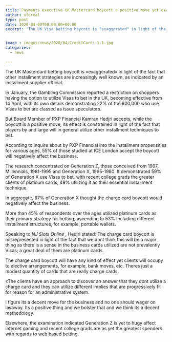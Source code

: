 ```yaml
---
title: Payments executive UK Mastercard boycott a positive move yet exaggerated
author: xforeal 
type: post
date: 2020-04-09T00:00:00+00:00
excerpt: 'The UK Visa betting boycott is "exaggerated" in light of the fact that other installment techniques are progressively well known, as indicated by an installment supplier executive '


image : images/news/2020/04/CreditCards-1-1.jpg
categories:
  - news

---
```

The UK Mastercard betting boycott is &#171;exaggerated&#187; in light of the fact that other installment strategies are increasingly well known, as indicated by an installment supplier official. 

In January, the Gambling Commission reported a restriction on shoppers having the option to utilize Visas to bet in the UK, becoming effective from 14 April, with its own details demonstrating 22&percnt; of the 800,000 who use Visas to bet are classed as issue speculators. 

But Board Member of PXP Financial Kamran Hedjri accepts, while the boycott is a positive move, its effect is constrained in light of the fact that players by and large will in general utilize other installment techniques to bet. 

According to inquire about by PXP Financial into the installment propensities for various ages, 55&percnt; of those studied at ICE London accept the boycott will negatively affect the business. 

The research concentrated on Generation Z, those conceived from 1997, Millennials, 1981-1995 and Generation X, 1965-1980. It demonstrated 59&percnt; of Generation X use Visas to bet, with recent college grads the greater clients of platinum cards, 49&percnt; utilizing it as their essential installment technique. 

In aggregate, 67&percnt; of Generation X thought the charge card boycott would negatively affect the business. 

More than 45&percnt; of respondents over the ages utilized platinum cards as their primary strategy for betting, ascending to 53&percnt; including different installment structures, for example, portable wallets. 

Speaking to _NJ Slots Online_ , Hedjri stated: The charge card boycott is misrepresented in light of the fact that we dont think this will be a major thing as there is a sense in the business cards utilized are not prevalently Visas; a great deal of them are platinum cards. 

The charge card boycott will have any kind of effect yet clients will occupy to elective arrangements, for example, bank moves, etc. Theres just a modest quantity of cards that are really charge cards. 

&#171;The clients have an approach to discover an answer that they dont utilize a charge card and they can utilize different implies that are progressively fit for reason for an administrative system. 

I figure its a decent move for the business and no one should wager on layaway. Its a positive thing and we bolster that and we think its a decent methodology. 

Elsewhere, the examination indicated Generation Z is yet to hugy affect internet gaming and recent college grads are as yet the greatest spenders with regards to web based betting.